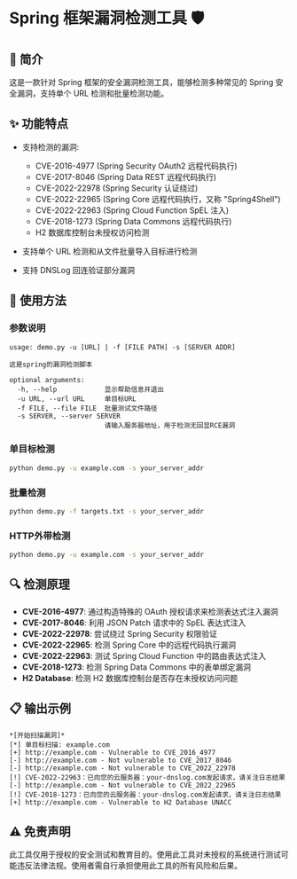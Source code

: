 # Spring 框架漏洞检测工具 🛡️

## 📝 简介

这是一款针对 Spring 框架的安全漏洞检测工具，能够检测多种常见的 Spring 安全漏洞，支持单个 URL 检测和批量检测功能。

## ✨ 功能特点

- 支持检测的漏洞:
  - CVE-2016-4977 (Spring Security OAuth2 远程代码执行)
  - CVE-2017-8046 (Spring Data REST 远程代码执行)
  - CVE-2022-22978 (Spring Security 认证绕过)
  - CVE-2022-22965 (Spring Core 远程代码执行，又称 "Spring4Shell")
  - CVE-2022-22963 (Spring Cloud Function SpEL 注入)
  - CVE-2018-1273 (Spring Data Commons 远程代码执行)
  - H2 数据库控制台未授权访问检测

- 支持单个 URL 检测和从文件批量导入目标进行检测
- 支持 DNSLog 回连验证部分漏洞

## 🔧 使用方法

### 参数说明

```
usage: demo.py -u [URL] | -f [FILE PATH] -s [SERVER ADDR]

这是spring的漏洞检测脚本

optional arguments:
  -h, --help            显示帮助信息并退出
  -u URL, --url URL     单目标URL
  -f FILE, --file FILE  批量测试文件路径
  -s SERVER, --server SERVER
                        请输入服务器地址，用于检测无回显RCE漏洞
```

### 单目标检测

```bash
python demo.py -u example.com -s your_server_addr
```

### 批量检测

```bash
python demo.py -f targets.txt -s your_server_addr
```

### HTTP外带检测

```bash
python demo.py -u example.com -s your_server_addr
```

## 🔍 检测原理

- **CVE-2016-4977**: 通过构造特殊的 OAuth 授权请求来检测表达式注入漏洞
- **CVE-2017-8046**: 利用 JSON Patch 请求中的 SpEL 表达式注入
- **CVE-2022-22978**: 尝试绕过 Spring Security 权限验证
- **CVE-2022-22965**: 检测 Spring Core 中的远程代码执行漏洞
- **CVE-2022-22963**: 测试 Spring Cloud Function 中的路由表达式注入
- **CVE-2018-1273**: 检测 Spring Data Commons 中的表单绑定漏洞
- **H2 Database**: 检测 H2 数据库控制台是否存在未授权访问问题

## 📋 输出示例

```
*[开始扫描漏洞]*
[*] 单目标扫描: example.com
[+] http://example.com - Vulnerable to CVE_2016_4977
[-] http://example.com - Not vulnerable to CVE_2017_8046
[-] http://example.com - Not vulnerable to CVE_2022_22978
[!] CVE-2022-22963：已向您的云服务器：your-dnslog.com发起请求，请关注日志结果
[-] http://example.com - Not vulnerable to CVE_2022_22965
[!] CVE-2018-1273：已向您的云服务器：your-dnslog.com发起请求，请关注日志结果
[+] http://example.com - Vulnerable to H2 Database UNACC
```

## ⚠️ 免责声明

此工具仅用于授权的安全测试和教育目的。使用此工具对未授权的系统进行测试可能违反法律法规。使用者需自行承担使用此工具的所有风险和后果。

